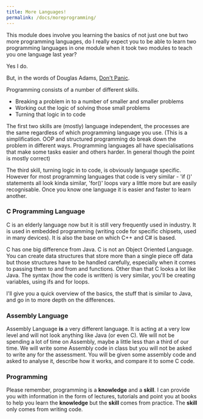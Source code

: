 ```yaml
---
title: More Languages!
permalink: /docs/moreprogramming/
---
```


This module does involve you learning the basics of not just one but two more programming languages, do I really expect you to be able to learn two programming languages in one module when it took two modules to teach you one language last year?  

Yes I do.  

But, in the words of Douglas Adams, [Don't Panic](https://en.wikipedia.org/wiki/The_Hitchhiker%27s_Guide_to_the_Galaxy).  

Programming consists of a number of different skills.  
* Breaking a problem in to a number of smaller and smaller problems  
* Working out the logic of solving those small problems  
* Turning that logic in to code  

The first two skills are (mostly) language independent, the processes are the same regardless of which programming language you use. (This is a simplification. OOP and structured programming do break down the problem in different ways. Programming languages all have specialisations that make some tasks easier and others harder. In general though the point is mostly correct)  

The third skill, turning logic in to code, is obviously language specific. However for most programming languages that code is very similar - 'if ()' statements all look kinda similar, 'for()' loops vary a little more but are easily recognisable. Once you know one language it is easier and faster to learn another.

### C Programming Language

C is an elderly language now but it is still very frequently used in industry. It is used in embedded programming (writing code for specific chipsets, used in many devices). It is also the base on which C++ and C# is based.  

C has one big difference from Java. C is not an Object Oriented Language. You can create data structures that store more than a single piece off data but those structures have to be handled carefully, especially when it comes to passing them to and from and functions. Other than that C looks a lot like Java. The syntax (how the code is written) is very similar, you'll be creating variables, using ifs and for loops.  

I'll give you a quick overview of the basics, the stuff that is similar to Java, and go in to more depth on the differences.  

### Assembly Language

Assembly Language **is** a very different language. It is acting at a very low level and will not look anything like Java (or even C). We will not be spending a lot of time on Assembly, maybe a little less than a third of our time. We will write some Assembly code in class but you will not be asked to write any for the assessment. You will be given some assembly code and asked to analyse it, describe how it works, and compare it to some C code.

### Programming

Please remember, programming is a **knowledge** and a **skill**. I can provide you with information in the form of lectures, tutorials and point you at books to help you learn the **knowledge** but the **skill** comes from practice. The **skill** only comes from writing code.